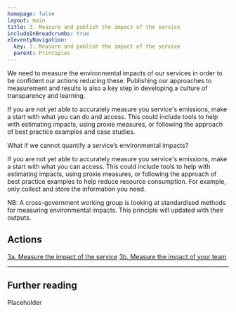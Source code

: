 ```yaml
---
homepage: false
layout: main
title: 3. Measure and publish the impact of the service
includeInBreadcrumbs: true
eleventyNavigation:
  key: 3. Measure and publish the impact of the service
  parent: Principles
---
```

We need to measure the environmental impacts of our services in order to be confident our actions reducing these. Publishing our approaches to measurement and results is also a key step in developing a culture of transparency and learning.

<div class="govuk-inset-text app-wcag-callout">
  <p class="govuk-body">If you are not yet able to accurately measure you service's emissions, make a start with what you can do and access. This could include tools to help with estimating impacts, using proxie measures, or following the approach of best practice examples and case studies.</p>
</div>

What if we cannot quantify a service’s environmental impacts?

If you are not yet able to accurately measure you service's emissions, make a start with what you can access. This could include tools to help with estimating impacts, using proxie measures, or following the approach of best practice examples to help reduce resource consumption. For example, only collect and store the information you need.

NB: A cross-government working group is looking at standardised methods for measuring environmental impacts. This principle will updated with their outputs.

## Actions
[3a. Measure the impact of the service](/principles/actions/3a-measure-the-impact-of-the-service)
[3b. Measure the impact of your team](/principles/actions/3b-measure-the-impact-of-your-team)

* * *

## Further reading

Placeholder



